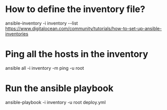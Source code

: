 # How to define the inventory file?
ansible-inventory -i inventory --list
https://www.digitalocean.com/community/tutorials/how-to-set-up-ansible-inventories

# Ping all the hosts in the inventory
ansible all -i inventory -m ping -u root

# Run the ansible playbook
ansible-playbook -i inventory -u root deploy.yml

